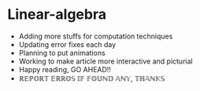 # Linear-algebra
- Adding more stuffs for computation techniques
- Updating error fixes each day
- Planning to put animations
- Working to make article more interactive and picturial
- Happy reading, GO AHEAD!!
- $\mathbb{REPORT~ ERROS ~ IF ~ FOUND~ ANY,~ THANKS}$
